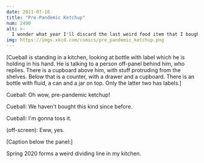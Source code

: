 ```yaml
---
date: 2021-07-16
title: "Pre-Pandemic Ketchup"
num: 2490
alt: >-
  I wonder what year I'll discard the last weird food item that I bought online in early 2020.
img: https://imgs.xkcd.com/comics/pre_pandemic_ketchup.png
---
```

[Cueball is standing in a kitchen, looking at bottle with label which he is holding in his hand. He is talking to a person off-panel behind him, who replies. There is a cupboard above him, with stuff protruding from the shelves. Below that is a counter, with a drawer and a cupboard. There is an  bottle with fluid, a can and a jar on top. Only the latter two has labels.]

Cueball: Oh wow, pre-pandemic ketchup!

Cueball: We haven't bought this kind since before.

Cueball: I'm gonna toss it.

(off-screen): Eww, yes.

[Caption below the panel:]

Spring 2020 forms a weird dividing line in my kitchen.